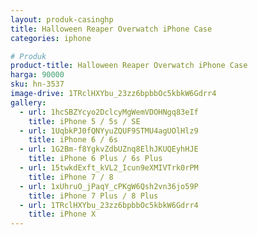 ```yaml
---
layout: produk-casinghp
title: Halloween Reaper Overwatch iPhone Case
categories: iphone

# Produk
product-title: Halloween Reaper Overwatch iPhone Case
harga: 90000
sku: hn-3537
image-drive: 1TRclHXYbu_23zz6bpbbOc5kbkW6Gdrr4
gallery:
  - url: 1hcSBZYcyo2DclcyMgWemVDOHNgq83eIf
    title: iPhone 5 / 5s / SE
  - url: 1UqbkPJ0fQNYyuZQUF9STMU4agUOlHlz9
    title: iPhone 6 / 6s
  - url: 1G2Bm-f8YgkvZdbUZnq8ElhJKUQEyhHJE
    title: iPhone 6 Plus / 6s Plus
  - url: 15twkdExft_kVL2_Icun9eXMIVTrk0rPM
    title: iPhone 7 / 8
  - url: 1xUhruO_jPaqY_cPKgW6Qsh2vn36jo59P
    title: iPhone 7 Plus / 8 Plus
  - url: 1TRclHXYbu_23zz6bpbbOc5kbkW6Gdrr4
    title: iPhone X
---
```


